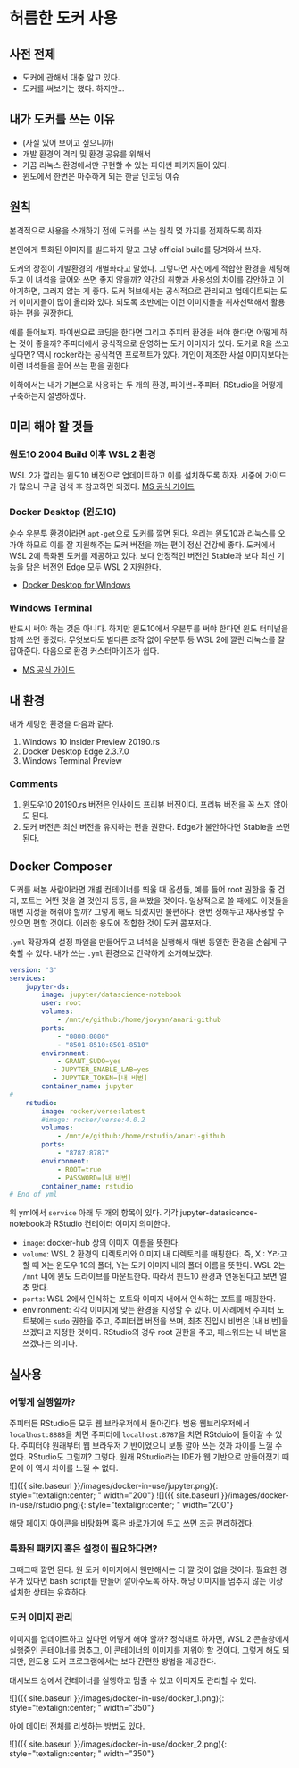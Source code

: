
# 허름한 도커 사용 

## 사전 전제 

- 도커에 관해서 대충 알고 있다. 
- 도커를 써보기는 했다. 하지만... 

## 내가 도커를 쓰는 이유 

- (사실 있어 보이고 싶으니까) 
- 개발 환경의 격리 및 환경 공유를 위해서 
- 가끔 리눅스 환경에서만 구현할 수 있는 파이썬 패키지들이 있다. 
- 윈도에서 한번은 마주하게 되는 한글 인코딩 이슈 

##  원칙 

본격적으로 사용을 소개하기 전에 도커를 쓰는 원칙 몇 가지를 전제하도록 하자. 

본인에게 특화된 이미지를 빌드하지 말고 그냥 official build를 당겨와서 쓰자. 

도커의 장점이 개발환경의 개별화라고 말했다. 그렇다면 자신에게 적합한 환경을 세팅해두고 이 녀석을 끌어와 쓰면 좋지 않을까? 약간의 취향과 사용성의 차이를 감안하고 이야기하면, 그러지 않는 게 좋다. 도커 허브에서는 공식적으로 관리되고 업데이트되는 도커 이미지들이 많이 올라와 있다. 되도록 초반에는 이런 이미지들을 취사선택해서 활용하는 편을 권장한다. 

예를 들어보자. 파이썬으로 코딩을 한다면 그리고 주피터 환경을 써야 한다면 어떻게 하는 것이 좋을까? 주피터에서 공식적으로 운영하는 도커 이미지가 있다. 도커로 R을 쓰고 싶다면? 역시 rocker라는 공식적인 프로젝트가 있다. 개인이 제조한 사설 이미지보다는 이런 녀석들을 끌어 쓰는 편을 권한다. 

이하에서는 내가 기본으로 사용하는 두 개의 환경, 파이썬+주피터, RStudio을 어떻게 구축하는지 설명하겠다. 

## 미리 해야 할 것들 

### 원도10 2004 Build 이후 WSL 2 환경 

WSL 2가 깔리는 윈도10 버전으로 업데이트하고 이를 설치하도록 하자. 시중에 가이드가 많으니 구글 검색 후 참고하면 되겠다. 
[MS 공식 가이드](https://docs.microsoft.com/ko-kr/windows/wsl/)

### Docker Desktop (윈도10)

순수 우분투 환경이라면 `apt-get`으로 도커를 깔면 된다. 우리는 윈도10과 리눅스를 오가야 하므로 이를 잘 지원해주는 도커 버전을 까는 편이 정신 건강에 좋다. 도커에서 WSL 2에 특화된 도커를 제공하고 있다. 보다 안정적인 버전인 Stable과 보다 최신 기능을 담은 버전인 Edge 모두 WSL 2 지원한다. 

- [Docker Desktop for WIndows](https://hub.docker.com/editions/community/docker-ce-desktop-windows)

### Windows Terminal 

반드시 써야 하는 것은 아니다. 하지만 윈도10에서 우분투를 써야 한다면 윈도 터미널을 함께 쓰면 좋겠다. 무엇보다도 별다른 조작 없이 우분투 등 WSL 2에 깔린 리눅스를 잘 잡아준다. 다음으로 환경 커스터마이즈가 쉽다. 

- [MS 공식 가이드](https://docs.microsoft.com/ko-kr/windows/terminal/)

## 내 환경 

내가 세팅한 환경을 다음과 같다. 

1. Windows 10 Insider Preview 20190.rs 
2. Docker Desktop Edge 2.3.7.0 
3. Windows Terminal Preview 

### Comments 

1. 윈도우10 20190.rs 버전은 인사이드 프리뷰 버전이다. 프리뷰 버전을 꼭 쓰지 않아도 된다. 
2. 도커 버전은 최신 버전을 유지하는 편을 권한다. Edge가 불안하다면 Stable을 쓰면 된다. 

## Docker Composer 

도커를 써본 사람이라면 개별 컨테이너를 띄울 때 옵션들, 예를 들어 root 권한을 줄 건지, 포트는 어떤 것을 열 것인지 등등, 을 써봤을 것이다. 일상적으로 쓸 때에도 이것들을 매번 지정을 해줘야 할까? 그렇게 해도 되겠지만 불편하다. 한번 정해두고 재사용할 수 있으면 편할 것이다. 이러한 용도에 적합한 것이 도커 콤포저다. 

`.yml` 확장자의 설정 파일을 만들어두고 녀석을 실행해서 매번 동일한 환경을 손쉽게 구축할 수 있다. 내가 쓰는 `.yml` 환경으로 간략하게 소개해보겠다. 

```yml 
version: '3'
services:
    jupyter-ds:
        image: jupyter/datascience-notebook
        user: root
        volumes:
            - /mnt/e/github:/home/jovyan/anari-github
        ports:
            - "8888:8888"
            - "8501-8510:8501-8510"   
        environment:
            - GRANT_SUDO=yes
           - JUPYTER_ENABLE_LAB=yes
           - JUPYTER_TOKEN=[내 비번]
        container_name: jupyter
#
    rstudio:
        image: rocker/verse:latest
        #image: rocker/verse:4.0.2
        volumes:
            - /mnt/e/github:/home/rstudio/anari-github
        ports:
            - "8787:8787"
        environment:
            - ROOT=true
            - PASSWORD=[내 비번]
        container_name: rstudio
# End of yml
```

위 yml에서 `service`  아래 두 개의 항목이 있다. 각각 jupyter-datasicence-notebook과 RStudio 컨테이터 이미지 의미한다. 

- `image`: docker-hub 상의 이미지 이름을 뜻한다. 
- `volume`: WSL 2 환경의 디렉토리와 이미지 내 디렉토리를 매핑한다. 즉, X : Y라고 할 때 X는 윈도우 10의 폴더, Y는 도커 이미지 내의 폴더 이름을 뜻한다. WSL 2는 `/mnt` 내에 윈도 드라이브를 마운트한다. 따라서 윈도10 환경과 연동된다고 보면 얼추 맞다. 
- `ports`: WSL 2에서 인식하는 포트와 이미지 내에서 인식하는 포트를 매핑한다. 
- environment: 각각 이미지에 맞는 환경을 지정할 수 있다. 이 사례에서 주피터 노트북에는 `sudo` 권한을 주고, 주피터랩 버전을 쓰며, 최초 진입시 비번은 [내 비번]을 쓰겠다고 지정한 것이다. RStudio의 경우 root 권한을 주고, 패스워드는 내 비번을 쓰겠다는 의미다. 

## 실사용 

### 어떻게 실행할까? 
주피터든 RStudio든 모두 웹 브라우저에서 돌아간다. 범용 웹브라우저에서 `localhost:8888`을  치면 주피터에 `localhost:8787`을 치면 RStduio에 들어갈 수 있다. 주피터야 원래부터 웹 브라우저 기반이었으니 보통 깔아 쓰는 것과 차이를 느낄 수 없다. RStudio도 그럴까? 그렇다. 원래 RStudio라는 IDE가 웹 기반으로 만들어졌기 때문에 이 역시 차이를 느낄 수 없다. 

![]({{ site.baseurl }}/images/docker-in-use/jupyter.png){: style="textalign:center; " width="200"}
![]({{ site.baseurl }}/images/docker-in-use/rstudio.png){: style="textalign:center; " width="200"}

해당 페이지 아이콘을 바탕화면 혹은 바로가기에 두고 쓰면 조금 편리하겠다. 

### 특화된 패키지 혹은 설정이 필요하다면? 

그때그때 깔면 된다. 원 도커 이미지에서 웬만해서는 더 깔 것이 없을 것이다. 필요한 경우가 있다면 bash script를 만들어 깔아주도록 하자. 해당 이미지를 멈추지 않는 이상 설치한 상태는 유효하다. 

### 도커 이미지 관리 
이미지를 업데이트하고 싶다면 어떻게 해야 할까? 정석대로 하자면, WSL 2 콘솔창에서 실행중인 콘테이너를 멈추고, 이 콘테이너의 이미지를 지워야 할 것이다. 그렇게 해도 되지만, 윈도용 도커 프로그램에서는 보다 간편한 방법을 제공한다. 

대시보드 상에서 컨테이너를 실행하고 멈출 수 있고 이미지도 관리할 수 있다. 

![]({{ site.baseurl }}/images/docker-in-use/docker_1.png){: style="textalign:center; " width="350"}

아예 데이터 전체를 리셋하는 방법도 있다. 

![]({{ site.baseurl }}/images/docker-in-use/docker_2.png){: style="textalign:center; " width="350"}








<!--stackedit_data:
eyJoaXN0b3J5IjpbLTYwODk2NTUyM119
-->